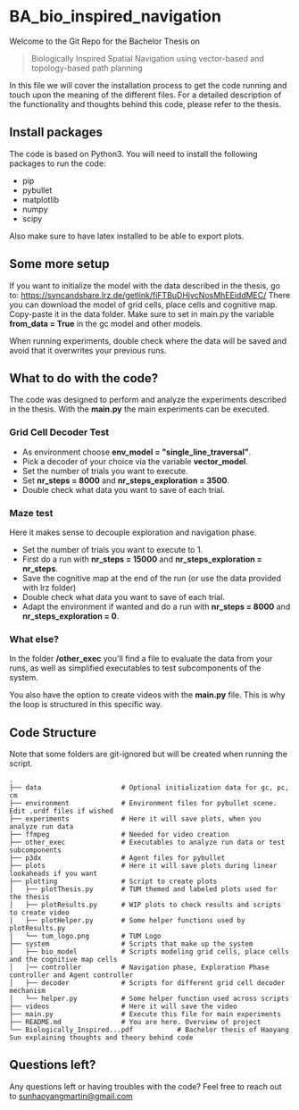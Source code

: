 # BA_bio_inspired_navigation

Welcome to the Git Repo for the Bachelor Thesis on

> Biologically Inspired Spatial Navigation using vector-based and topology-based path planning 

In this file we will cover the installation process to get the code running and touch upon the meaning of the different files.
For a detailed description of the functionality and thoughts behind this code, please refer to the thesis.

## Install packages
The code is based on Python3. You will need to install the following packages to run the code:

- pip
- pybullet
- matplotlib
- numpy
- scipy

Also make sure to have latex installed to be able to export plots.

## Some more setup
If you want to initialize the model with the data described in the thesis, go to:
https://syncandshare.lrz.de/getlink/fiFTBuDHjvcNosMhEEiddMEC/
There you can download the model of grid cells, place cells and cognitive map. Copy-paste it in the data folder. 
Make sure to set in main.py the variable **from_data = True** in the gc model and other models.

When running experiments, double check where the data will be saved and avoid that it overwrites your previous runs.

## What to do with the code?
The code was designed to perform and analyze the experiments described in the thesis.
With the **main.py** the main experiments can be executed.

### Grid Cell Decoder Test
- As environment choose **env_model = "single_line_traversal"**. 
- Pick a decoder of your choice via the variable **vector_model**.
- Set the number of trials you want to execute.
- Set **nr_steps = 8000** and **nr_steps_exploration = 3500**.
- Double check what data you want to save of each trial.

### Maze test
Here it makes sense to decouple exploration and navigation phase.
- Set the number of trials you want to execute to 1.
- First do a run with **nr_steps = 15000** and **nr_steps_exploration = nr_steps**.
- Save the cognitive map at the end of the run (or use the data provided with lrz folder)
- Double check what data you want to save of each trial.
- Adapt the environment if wanted and do a run with **nr_steps = 8000** and **nr_steps_exploration = 0**.

### What else?
In the folder **/other_exec** you'll find a file to evaluate the data from your runs, 
as well as simplified executables to test subcomponents of the system.

You also have the option to create videos with the **main.py** file. This is why the loop is structured in this specific way.

## Code Structure
Note that some folders are git-ignored but will be created when running the script.

    .
    ├── data                    # Optional initialization data for gc, pc, cm
    ├── environment             # Environment files for pybullet scene. Edit .urdf files if wished
    ├── experiments             # Here it will save plots, when you analyze run data 
    ├── ffmpeg                  # Needed for video creation
    ├── other_exec              # Executables to analyze run data or test subcomponents
    ├── p3dx                    # Agent files for pybullet
    ├── plots                   # Here it will save plots during linear lookaheads if you want
    ├── plotting                # Script to create plots
    │   ├── plotThesis.py       # TUM themed and labeled plots used for the thesis
    │   ├── plotResults.py      # WIP plots to check results and scripts to create video
    │   ├── plotHelper.py       # Some helper functions used by plotResults.py
    │   └── tum_logo.png        # TUM Logo    
    ├── system                  # Scripts that make up the system
    │   ├── bio_model           # Scripts modeling grid cells, place cells and the cognitive map cells
    │   │── controller          # Navigation phase, Exploration Phase controller and Agent controller
    │   ├── decoder             # Scripts for different grid cell decoder mechanism
    │   └── helper.py           # Some helper function used across scripts
    ├── videos                  # Here it will save the video
    ├── main.py                 # Execute this file for main experiments
    ├── README.md               # You are here. Overview of project
    └── Biologically_Inspired...pdf           # Bachelor thesis of Haoyang Sun explaining thoughts and theory behind code

## Questions left?
Any questions left or having troubles with the code? Feel free to reach out to sunhaoyangmartin@gmail.com




